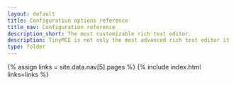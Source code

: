 ```yaml
---
layout: default
title: Configuratiun options reference
title_nav: Configuration reference
description_short: The most customizable rich text editor.
description: TinyMCE is not only the most advanced rich text editor it's also the most customizable.
type: folder
---
```


{% assign links = site.data.nav[5].pages %}
{% include index.html links=links %}
